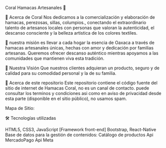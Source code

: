 Coral Hamacas Artesanales 🌊

🌴 Acerca de Coral
Nos dedicamos a la comercialización y elaboración de hamacas, perezosas, sillas, columpios., conectando el extraordinario talento de artesanos locales con personas que valoran la autenticidad, el descanso consciente y la belleza artistica de los colores textiles.

🧶 nuestra misión es llevar a cada hogar la esencia de Oaxaca a través de hamacas artesanales únicas, hechas con amor y dedicación por familias artesanas. Queremos ofrecer descanso auténtico mientras apoyamos a las comunidades que mantienen viva esta tradición.

🔭 Nuestra Visión
Que nuestros clientes adquieran un producto, seguro y de calidad para su comodidad personal y la de su familia.

🚀 Acerca de este repositorio
Este repositorio contiene el código fuente del sitio de internet de Hamacas Coral, no es un canal de contacto. puede consultar los terminos y condiciones asi como en aviso de privacidad desde esta parte (disponible en el sitio público), no usamos spam. 

Mapa de Sitio: 


🛠 Tecnologías utilizadas

HTML5, CSS3, JavaScript
[Framework front-end] Bootstrap, React-Native
Base de datos para la gestión de contenidos: Catálogo de productos
Api MercadoPago
Api Meta

 
 